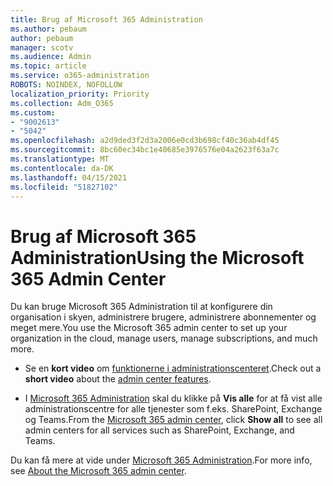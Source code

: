 ```yaml
---
title: Brug af Microsoft 365 Administration
ms.author: pebaum
author: pebaum
manager: scotv
ms.audience: Admin
ms.topic: article
ms.service: o365-administration
ROBOTS: NOINDEX, NOFOLLOW
localization_priority: Priority
ms.collection: Adm_O365
ms.custom:
- "9002613"
- "5042"
ms.openlocfilehash: a2d9ded3f2d3a2006e0cd3b698cf40c36ab4df45
ms.sourcegitcommit: 8bc60ec34bc1e40685e3976576e04a2623f63a7c
ms.translationtype: MT
ms.contentlocale: da-DK
ms.lasthandoff: 04/15/2021
ms.locfileid: "51827102"
---
```

# <a name="using-the-microsoft-365-admin-center"></a><span data-ttu-id="aaa42-102">Brug af Microsoft 365 Administration</span><span class="sxs-lookup"><span data-stu-id="aaa42-102">Using the Microsoft 365 Admin Center</span></span>

<span data-ttu-id="aaa42-103">Du kan bruge Microsoft 365 Administration til at konfigurere din organisation i skyen, administrere brugere, administrere abonnementer og meget mere.</span><span class="sxs-lookup"><span data-stu-id="aaa42-103">You use the Microsoft 365 admin center to set up your organization in the cloud, manage users, manage subscriptions, and much more.</span></span>

- <span data-ttu-id="aaa42-104">Se en **kort video** om [funktionerne i administrationscenteret](https://www.microsoft.com/videoplayer/embed/RWfvDL).</span><span class="sxs-lookup"><span data-stu-id="aaa42-104">Check out a **short video** about the [admin center features](https://www.microsoft.com/videoplayer/embed/RWfvDL).</span></span>

- <span data-ttu-id="aaa42-105">I [Microsoft 365 Administration](https://admin.microsoft.com/AdminPortal/Home#/homepage) skal du klikke på **Vis alle** for at få vist alle administrationscentre for alle tjenester som f.eks. SharePoint, Exchange og Teams.</span><span class="sxs-lookup"><span data-stu-id="aaa42-105">From the [Microsoft 365 admin center](https://admin.microsoft.com/AdminPortal/Home#/homepage), click **Show all** to see all admin centers for all services such as SharePoint, Exchange, and Teams.</span></span>

<span data-ttu-id="aaa42-106">Du kan få mere at vide under [Microsoft 365 Administration](https://docs.microsoft.com/microsoft-365/admin/admin-overview/about-the-admin-center).</span><span class="sxs-lookup"><span data-stu-id="aaa42-106">For more info, see [About the Microsoft 365 admin center](https://docs.microsoft.com/microsoft-365/admin/admin-overview/about-the-admin-center).</span></span>
